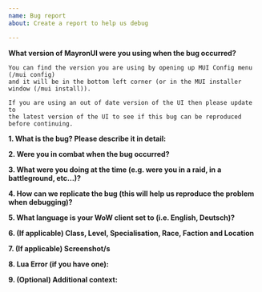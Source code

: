 ```yaml
---
name: Bug report
about: Create a report to help us debug

---
```


**What version of MayronUI were you using when the bug occurred?**

``` NOTE:
You can find the version you are using by opening up MUI Config menu (/mui config) 
and it will be in the bottom left corner (or in the MUI installer window (/mui install)).

If you are using an out of date version of the UI then please update to 
the latest version of the UI to see if this bug can be reproduced before continuing.
```

**1. What is the bug? Please describe it in detail:**


**2. Were you in combat when the bug occurred?**


**3. What were you doing at the time (e.g. were you in a raid, in a battleground, etc...)?**


**4. How can we replicate the bug (this will help us reproduce the problem when debugging)?**


**5. What language is your WoW client set to (i.e. English, Deutsch)?**


**6. (If applicable) Class, Level, Specialisation, Race, Faction and Location**


**7. (If applicable) Screenshot/s**


**8. Lua Error (if you have one):**


**9. (Optional) Additional context:**

